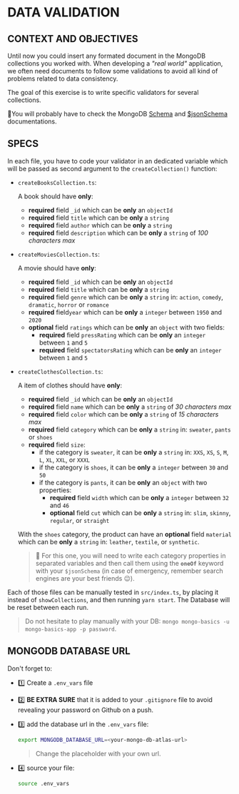 # DATA VALIDATION

## CONTEXT AND OBJECTIVES

Until now you could insert any formated document in the MongoDB collections you worked with. When developing a _"real world"_ application, we often need documents to follow some validations to avoid all kind of problems related to data consistency.

The goal of this exercise is to write specific validators for several collections.

🔎You will probably have to check the MongoDB [Schema](https://docs.mongodb.com/manual/core/schema-validation/index.html) and [$jsonSchema](https://docs.mongodb.com/manual/reference/operator/query/jsonSchema/#jsonschema-keywords) documentations.

## SPECS

In each file, you have to code your validator in an dedicated variable which will be passed as second argument to the `createCollection()` function:

- `createBooksCollection.ts`:

  A book should have **only**:
  
    - **required** field `_id` which can be **only** an `objectId`
    - **required** field `title` which can be **only** a `string`
    - **required** field `author` which can be **only** a `string`
    - **required** field `description` which can be **only** a `string` of _100 characters max_


- `createMoviesCollection.ts`:

  A movie should have **only**:

    - **required** field `_id` which can be **only** an `objectId`
    - **required** field `title` which can be **only** a `string`
    - **required** field `genre` which can be **only** a `string` in: `action`, `comedy`, `dramatic`, `horror` or `romance`
    - **required** field`year` which can be **only** a `integer` between `1950` and `2020`
    - **optional** field `ratings` which can be **only** an `object` with two fields:
        - **required** field `pressRating` which can be **only** an `integer` between `1` and `5`
        - **required** field `spectatorsRating` which can be **only** an `integer` between `1` and `5`

- `createClothesCollection.ts`:

  A item of clothes should have **only**:

    - **required** field `_id` which can be **only** an `objectId`
    - **required** field `name` which can be **only** a `string` of _30 characters max_
    - **required** field `color` which can be **only** a `string` of _15 characters max_
    - **required** field `category` which can be **only** a `string` in: `sweater`, `pants` or `shoes`
    - **required** field `size`:
      - if the category is `sweater`, it can be **only** a `string` in: `XXS`, `XS`, `S`, `M`, `L`, `XL`, `XXL`, or `XXXL`
      - if the category is `shoes`, it can be **only** a `integer` between `30` and `50`
      - if the category is `pants`, it can be **only** an `object` with two properties: 
        * **required** field `width` which can be **only** a `integer` between `32` and `46`
        * **optional** field `cut` which can be **only** a `string` in: `slim`, `skinny`, `regular`, or `straight`

  With the `shoes` category, the product can have an **optional** field `material` which can be **only** a `string` in: `leather`, `textile`, or `synthetic`.

  > 🔎 For this one, you will need to write each category properties in separated variables and then call them using the **`oneOf`** keyword with your `$jsonSchema` (in case of emergency, remember search engines are your best friends 😉).

Each of those files can be manually tested in `src/index.ts`, by placing it instead of `showCollections`, and then running `yarn start`. The Database will be reset between each run.

> Do not hesitate to play manually with your DB: `mongo mongo-basics -u mongo-basics-app -p password`.

## MONGODB DATABASE URL

Don't forget to:

- 1️⃣ Create a `.env_vars` file
- 2️⃣ **BE EXTRA SURE** that it is added to your `.gitignore` file to avoid revealing your password on Github on a push.
- 3️⃣ add the database url in the `.env_vars` file:

  ```bash
  export MONGODB_DATABASE_URL=<your-mongo-db-atlas-url>
  ```
  > Change the placeholder with your own url.

- 4️⃣ source your file:

  ```bash
  source .env_vars
  ```
